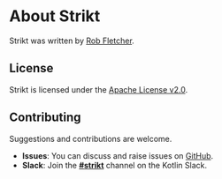 # About Strikt

Strikt was written by [Rob Fletcher](https://github.com/robfletcher).

## License

Strikt is licensed under the [Apache License v2.0](https://www.apache.org/licenses/LICENSE-2.0.html).

## Contributing

Suggestions and contributions are welcome.

- **Issues**: You can discuss and raise issues on [GitHub](https://github.com/robfletcher/strikt/issues).
- **Slack**: Join the [**#strikt**](https://kotlinlang.slack.com/messages/CAR7KJ96J) channel on the Kotlin Slack.